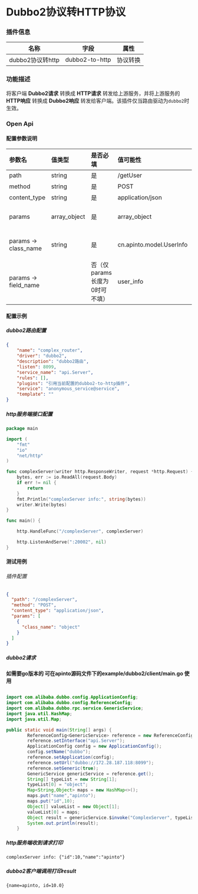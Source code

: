 # Dubbo2协议转HTTP协议

### 插件信息

| 名称       | 字段                           | 属性   |
| ---------- |------------------------------|------|
| dubbo2协议转http | dubbo2-to-http | 协议转换 |

### 功能描述

将客户端 **Dubbo2请求** 转换成 **HTTP请求** 转发给上游服务，并将上游服务的 **HTTP响应** 转换成 **Dubbo2响应** 转发给客户端。该插件仅当路由驱动为`dubbo2`时生效。

### Open Api

#### 配置参数说明

| 参数名                                | 值类型                            | 是否必填               | 值可能性         | 默认值 | 说明                                                  |
|:-----------------------------------|:-------------------|:-------------| :----- |:----------------------------------------------------|:----------------------------------------------------|
| path                            | string                      | 是                  | /getUser |        | 转发路径                                                |
| method                             | string                       | 是                  | POST | POST | http请求方法 默认POST                                     |
| content_type                         | string                   | 是                  | application/json |        | 暂时只支持application/json                               |
| params                         | array_object             | 是                  | array_object |        | 对转发dubbo2协议的内容进行匹配，匹配成功后读取并解析成json             |
| params -> class_name     | string | 是                  | cn.apinto.model.UserInfo |  | 对应java中的className   获取方法（user.getClass().getName()） |
| params -> field_name   |    | 否（仅params长度为0时可不填） | user_info |  | 用于转发给http服务中body内容中的key名（json），不填整个内容转成json         |

#### 配置示例

##### dubbo2路由配置
```json
{
	"name": "complex_router",
	"driver": "dubbo2",
	"description": "dubbo2路由",
	"listen": 8099,
	"service_name": "api.Server",
	"rules": [],
    "plugins": "引用当前配置的dubbo2-to-http插件",
	"service": "anonymous_service@service",
	"template": ""
}
```
##### http服务端接口配置

```go
package main

import (
	"fmt"
	"io"
	"net/http"
)

func complexServer(writer http.ResponseWriter, request *http.Request) {
	bytes, err := io.ReadAll(request.Body)
	if err != nil {
		return
	}
	fmt.Println("complexServer info:", string(bytes))
	writer.Write(bytes)
}

func main() {

	http.HandleFunc("/complexServer", complexServer)

	http.ListenAndServe(":20002", nil)
}
```

#### 测试用例

###### 插件配置

```json
{
  "path": "/complexServer",
  "method": "POST",
  "content_type": "application/json",
  "params": [
    {
      "class_name": "object"
    }
  ]
}
```
##### dubbo2请求

**如需要go版本的 可在apinto源码文件下的example/dubbo2/client/main.go 使用**
```java

import com.alibaba.dubbo.config.ApplicationConfig;
import com.alibaba.dubbo.config.ReferenceConfig;
import com.alibaba.dubbo.rpc.service.GenericService;
import java.util.HashMap;
import java.util.Map;

public static void main(String[] args) {
        ReferenceConfig<GenericService> reference = new ReferenceConfig<GenericService>();
        reference.setInterface("api.Server");
        ApplicationConfig config = new ApplicationConfig();
        config.setName("dubbo");
        reference.setApplication(config);
        reference.setUrl("dubbo://172.28.187.118:8099");
        reference.setGeneric(true);
        GenericService genericService = reference.get();
        String[] typeList = new String[1];
        typeList[0] = "object";
        Map<String,Object> maps = new HashMap<>();
        maps.put("name","apinto");
        maps.put("id",10);
        Object[] valueList = new Object[1];
        valueList[0] = maps;
        Object result = genericService.$invoke("ComplexServer", typeList, valueList);
        System.out.println(result);
    }
```
##### http服务端收到请求打印
```text
complexServer info: {"id":10,"name":"apinto"}
```

##### dubbo2客户端调用打印result
```text
{name=apinto, id=10.0}
```
